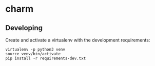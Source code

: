 # charm

## Developing

Create and activate a virtualenv with the development requirements:

    virtualenv -p python3 venv
    source venv/bin/activate
    pip install -r requirements-dev.txt

